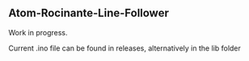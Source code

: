## Atom-Rocinante-Line-Follower

Work in progress.

Current .ino file can be found in releases, alternatively in the lib folder
